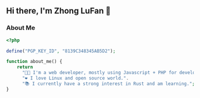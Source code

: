 ## Hi there, I'm Zhong LuFan 👋

### About Me

```php
<?php

define("PGP_KEY_ID", "8139C348345AB5D2");

function about_me() {
    return
      "👨🏻 I'm a web developer, mostly using Javascript + PHP for development.".
      "❤️ I love Linux and open source world.".
      "📚 I currently have a strong interest in Rust and am learning.";
}
```
